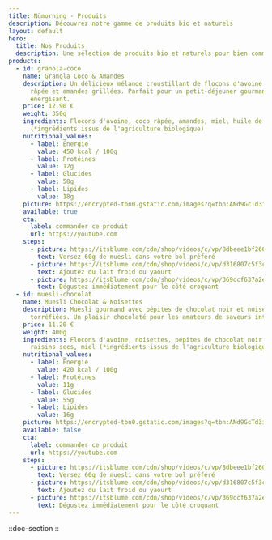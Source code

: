 ```yaml
---
title: Nümorning - Produits
description: Découvrez notre gamme de produits bio et naturels
layout: default
hero:
  title: Nos Produits
  description: Une sélection de produits bio et naturels pour bien commencer la journée
products:
  - id: granola-coco
    name: Granola Coco & Amandes
    description: Un délicieux mélange croustillant de flocons d'avoine bio, coco
      râpée et amandes grillées. Parfait pour un petit-déjeuner gourmand et
      énergisant.
    price: 12,90 €
    weight: 350g
    ingredients: Flocons d'avoine, coco râpée, amandes, miel, huile de tournesol
      (*ingrédients issus de l'agriculture biologique)
    nutritional_values:
      - label: Énergie
        value: 450 kcal / 100g
      - label: Protéines
        value: 12g
      - label: Glucides
        value: 58g
      - label: Lipides
        value: 18g
    picture: https://encrypted-tbn0.gstatic.com/images?q=tbn:ANd9GcTd3iMmVvdtczOUMLOWgU0L9z-zqrS8mRKO5Q&s
    available: true
    cta:
      label: commander ce produit
      url: https://youtube.com
    steps:
      - picture: https://itsblume.com/cdn/shop/videos/c/vp/8dbeee1bf26041d9b4950f7650889234/8dbeee1bf26041d9b4950f7650889234.SD-480p-0.9Mbps-35754022.mp4?v=0
        text: Versez 60g de muesli dans votre bol préféré
      - picture: https://itsblume.com/cdn/shop/videos/c/vp/d316807c5f3c408cb88c000597ae290d/d316807c5f3c408cb88c000597ae290d.SD-480p-0.9Mbps-35754023.mp4?v=0
        text: Ajoutez du lait froid ou yaourt
      - picture: https://itsblume.com/cdn/shop/videos/c/vp/369dcf637a2e4769b09037914a0887dc/369dcf637a2e4769b09037914a0887dc.SD-480p-0.9Mbps-35754024.mp4?v=0
        text: Dégustez immédiatement pour le côté croquant
  - id: muesli-chocolat
    name: Muesli Chocolat & Noisettes
    description: Muesli gourmand avec pépites de chocolat noir et noisettes
      torréfiées. Un plaisir chocolaté pour les amateurs de saveurs intenses.
    price: 11,20 €
    weight: 400g
    ingredients: Flocons d'avoine, noisettes, pépites de chocolat noir (70% cacao),
      raisins secs, miel (*ingrédients issus de l'agriculture biologique)
    nutritional_values:
      - label: Énergie
        value: 420 kcal / 100g
      - label: Protéines
        value: 11g
      - label: Glucides
        value: 55g
      - label: Lipides
        value: 16g
    picture: https://encrypted-tbn0.gstatic.com/images?q=tbn:ANd9GcTd3iMmVvdtczOUMLOWgU0L9z-zqrS8mRKO5Q&s
    available: false
    cta:
      label: commander ce produit
      url: https://youtube.com
    steps:
      - picture: https://itsblume.com/cdn/shop/videos/c/vp/8dbeee1bf26041d9b4950f7650889234/8dbeee1bf26041d9b4950f7650889234.SD-480p-0.9Mbps-35754022.mp4?v=0
        text: Versez 60g de muesli dans votre bol préféré
      - picture: https://itsblume.com/cdn/shop/videos/c/vp/d316807c5f3c408cb88c000597ae290d/d316807c5f3c408cb88c000597ae290d.SD-480p-0.9Mbps-35754023.mp4?v=0
        text: Ajoutez du lait froid ou yaourt
      - picture: https://itsblume.com/cdn/shop/videos/c/vp/369dcf637a2e4769b09037914a0887dc/369dcf637a2e4769b09037914a0887dc.SD-480p-0.9Mbps-35754024.mp4?v=0
        text: Dégustez immédiatement pour le côté croquant
---
```


::doc-section
::
